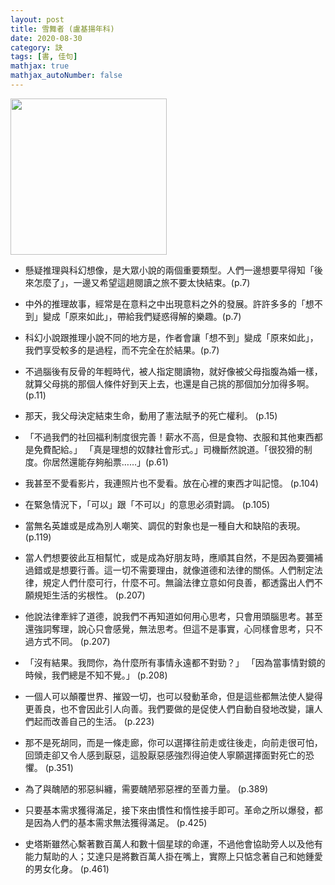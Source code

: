 ```yaml
---
layout: post
title: 雪舞者 (盧基揚年科)
date: 2020-08-30
category: 訣
tags: [書, 佳句]
mathjax: true
mathjax_autoNumber: false
---
```


<img src="https://doltegg.github.io/book/images/snowdancer.jpg" style="width:250px;">


- 懸疑推理與科幻想像，是大眾小說的兩個重要類型。人們一邊想要早得知「後來怎麼了」，一邊又希望這趟閱讀之旅不要太快結束。(p.7)

- 中外的推理故事，經常是在意料之中出現意料之外的發展。許許多多的「想不到」變成「原來如此」，帶給我們疑惑得解的樂趣。(p.7)

- 科幻小說跟推理小說不同的地方是，作者會讓「想不到」變成「原來如此」，我們享受較多的是過程，而不完全在於結果。(p.7)

- 不過腦後有反骨的年輕時代，被人指定閱讀物，就好像被父母指腹為婚一樣，就算父母挑的那個人條件好到天上去，也還是自己挑的那個加分加得多啊。(p.11)

- 那天，我父母決定結束生命，動用了憲法賦予的死亡權利。 (p.15)

- 「不過我們的社回福利制度很完善！薪水不高，但是食物、衣服和其他東西都是免費配給。」
  「真是理想的奴隸社會形式。」司機斷然說道。「很狡猾的制度。你居然還能存夠船票……」(p.61)

- 我甚至不愛看影片，我連照片也不愛看。放在心裡的東西才叫記憶。 (p.104)

- 在緊急情況下，「可以」跟「不可以」的意思必須對調。 (p.105)

- 當無名英雄或是成為別人嘲笑、調侃的對象也是一種自大和缺陷的表現。 (p.119)

- 當人們想要彼此互相幫忙，或是成為好朋友時，應順其自然，不是因為要彌補過錯或是想要行善。這一切不需要理由，就像道德和法律的關係。人們制定法律，規定人們什麼可行，什麼不可。無論法律立意如何良善，都透露出人們不願規矩生活的劣根性。 (p.207)

- 他說法律牽絆了道德，說我們不再知道如何用心思考，只會用頭腦思考。甚至還強詞奪理，說心只會感覺，無法思考。但這不是事實，心同樣會思考，只不過方式不同。 (p.207)

- 「沒有結果。我問你，為什麼所有事情永遠都不對勁？」
  「因為當事情對鏡的時候，我們總是不知不覺。」 (p.208)

- 一個人可以顛覆世界、摧毀一切，也可以發動革命，但是這些都無法使人變得更善良，也不會因此引人向善。我們要做的是促使人們自動自發地改變，讓人們起而改善自己的生活。 (p.223)

- 那不是死胡同，而是一條走廊，你可以選擇往前走或往後走，向前走很可怕，回頭走卻又令人感到厭惡，這股厭惡感強烈得迫使人寧願選擇面對死亡的恐懼。 (p.351)

- 為了與醜陋的邪惡糾纏，需要醜陋邪惡裡的至善力量。 (p.389)

- 只要基本需求獲得滿足，接下來由慣性和惰性接手即可。革命之所以爆發，都是因為人們的基本需求無法獲得滿足。 (p.425)

- 史塔斯雖然心繫著數百萬人和數十個星球的命運，不過他會協助旁人以及他有能力幫助的人；艾達只是將數百萬人掛在嘴上，實際上只惦念著自己和她鍾愛的男女化身。 (p.461)


